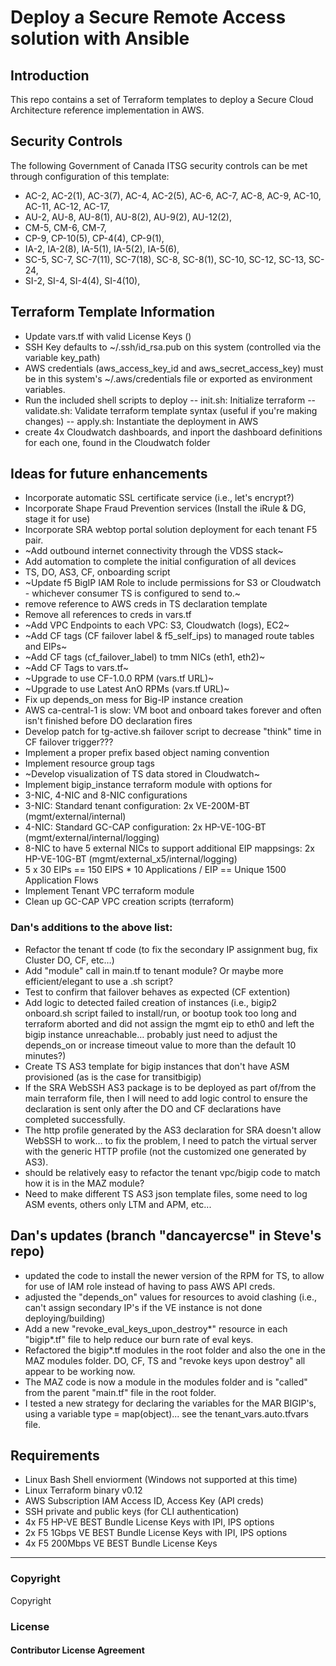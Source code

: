 # Deploy a Secure Remote Access solution with Ansible


## Introduction

This repo contains a set of Terraform templates to deploy a Secure Cloud Architecture reference implementation in AWS. 

## Security Controls

The following Government of Canada ITSG security controls can be met through configuration of this template:

- AC-2, AC-2(1), AC-3(7), AC-4, AC-2(5), AC-6, AC-7, AC-8, AC-9, AC-10, AC-11, AC-12, AC-17, 
- AU-2, AU-8, AU-8(1), AU-8(2), AU-9(2), AU-12(2), 
- CM-5, CM-6, CM-7, 
- CP-9, CP-10(5), CP-4(4), CP-9(1),
- IA-2, IA-2(8), IA-5(1), IA-5(2), IA-5(6), 
- SC-5, SC-7, SC-7(11), SC-7(18), SC-8, SC-8(1), SC-10, SC-12, SC-13, SC-24,
- SI-2, SI-4, SI-4(4), SI-4(10), 

## Terraform Template Information

- Update vars.tf with valid License Keys ()
- SSH Key defaults to ~/.ssh/id_rsa.pub on this system (controlled via the variable key_path)
- AWS credentials (aws_access_key_id and aws_secret_access_key) must be in this system's ~/.aws/credentials file or exported as environment variables.
- Run the included shell scripts to deploy
-- init.sh: Initialize terraform
-- validate.sh: Validate terraform template syntax (useful if you're making changes)
-- apply.sh: Instantiate the deployment in AWS
- create 4x Cloudwatch dashboards, and inport the dashboard definitions for each one, found in the Cloudwatch folder

## Ideas for future enhancements

- Incorporate automatic SSL certificate service (i.e., let's encrypt?)
- Incorporate Shape Fraud Prevention services (Install the iRule & DG, stage it for use)
- Incorporate SRA webtop portal solution deployment for each tenant F5 pair.
- ~Add outbound internet connectivity through the VDSS stack~
- Add automation to complete the initial configuration of all devices
 - TS, DO, AS3, CF, onboarding script
- ~Update f5 BigIP IAM Role to include permissions for S3 or Cloudwatch - whichever consumer TS is configured to send to.~
 - remove reference to AWS creds in TS declaration template
- Remove all references to creds in vars.tf
- ~Add VPC Endpoints to each VPC: S3, Cloudwatch (logs), EC2~
- ~Add CF tags (CF failover label & f5_self_ips) to managed route tables and EIPs~
- ~Add CF tags (cf_failover_label) to tmm NICs (eth1, eth2)~
 - ~Add CF Tags to vars.tf~
- ~Upgrade to use CF-1.0.0 RPM (vars.tf URL)~
- ~Upgrade to use Latest AnO RPMs (vars.tf URL)~
- Fix up depends_on mess for Big-IP instance creation
 - AWS ca-central-1 is slow: VM boot and onboard takes forever and often isn't finished before DO declaration fires
- Develop patch for tg-active.sh failover script to decrease "think" time in CF failover trigger???
- Implement a proper prefix based object naming convention 
- Implement resource group tags
- ~Develop visualization of TS data stored in Cloudwatch~
- Implement bigip_instance terraform module with options for 
 - 3-NIC, 4-NIC and 8-NIC configurations
  - 3-NIC: Standard tenant configuration: 2x VE-200M-BT (mgmt/external/internal)
  - 4-NIC: Standard GC-CAP configuration: 2x HP-VE-10G-BT (mgmt/external/internal/logging)
  - 8-NIC to have 5 external NICs to support additional EIP mappsings: 2x HP-VE-10G-BT (mgmt/external_x5/internal/logging)
   - 5 x 30 EIPs == 150 EIPS * 10 Applications / EIP == Unique 1500 Application Flows
- Implement Tenant VPC terraform module
- Clean up GC-CAP VPC creation scripts (terraform)

### Dan's additions to the above list:
- Refactor the tenant tf code (to fix the secondary IP assignment bug, fix Cluster DO, CF, etc…)
- Add "module" call in main.tf to tenant module? Or maybe more efficient/elegant to use a .sh script?
- Test to confirm that failover behaves as expected (CF extention)
- Add logic to detected failed creation of instances (i.e., bigip2 onboard.sh script failed to install/run, or bootup took too long and terraform aborted and did not assign the mgmt eip to eth0 and left the bigip instance unreachable… probably just need to adjust the depends_on or increase timeout value to more than the default 10 minutes?)
- Create TS AS3 template for bigip instances that don't have ASM provisioned (as is the case for transitbigip)
- If the SRA WebSSH AS3 package is to be deployed as part of/from the main terraform file, then I will need to add logic control to ensure the declaration is sent only after the DO and CF declarations have completed successfully.
- The http profile generated by the AS3 declaration for SRA doesn't allow WebSSH to work… to fix the problem, I need to patch the virtual server with the generic HTTP profile (not the customized one generated by AS3).
- should be relatively easy to refactor the tenant vpc/bigip code to match how it is in the MAZ module?
- Need to make different TS AS3 json template files, some need to log ASM events, others only LTM and APM, etc...


## Dan's updates (branch "dancayercse" in Steve's repo)
- updated the code to install the newer version of the RPM for TS, to allow for use of IAM role instead of having to pass AWS API creds.
- adjusted the "depends_on" values for resources to avoid clashing (i.e., can't assign secondary IP's if the VE instance is not done deploying/building)
- Add a new "revoke_eval_keys_upon_destroy*" resource in each "bigip*.tf" file to help reduce our burn rate of eval keys.
- Refactored the bigip*.tf modules in the root folder and also the one in the MAZ modules folder. DO, CF, TS and "revoke keys upon destroy" all appear to be working now.
- The MAZ code is now a module in the modules folder and is "called" from the parent "main.tf" file in the root folder.
- I tested a new strategy for declaring the variables for the MAR BIGIP's, using a variable type = map(object)... see the tenant_vars.auto.tfvars file.




## Requirements

- Linux Bash Shell enviorment (Windows not supported at this time)
- Linux Terraform binary v0.12 
- AWS Subscription IAM Access ID, Access Key (API creds)
- SSH private and public keys (for CLI authentication)
- 4x F5 HP-VE BEST Bundle License Keys with IPI, IPS options
- 2x F5 1Gbps VE BEST Bundle License Keys with IPI, IPS options
- 4x F5 200Mbps VE BEST Bundle License Keys


---



### Copyright

Copyright 

### License


#### Contributor License Agreement

